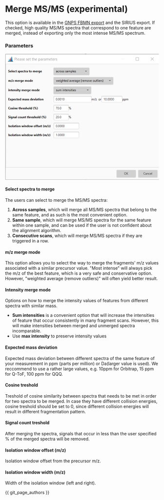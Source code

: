 # Merge MS/MS (experimental)
This option is available in the [GNPS FBMN export](data-exchange-with-other-software.md#gnps-fbmniimn-export) and the SIRIUS export. If checked, high quality MS/MS spectra that correspond to one feature are merged, instead of exporting only the most intense MS/MS spectrum.

### Parameters

![](merge.png)

#### Select spectra to merge
The users can select to merge the MS/MS spectra:

1. **Across samples**, which will merge all MS/MS spectra that belong to the same feature, and as such is the most convenient option.
2. **Same sample**, which will merge MS/MS spectra for the same feature within one sample, and can be used if the user is not confident about the alignment algorithm.
3. **Consecutive scans**, which will merge MS/MS spectra if they are triggered in a row.

#### m/z merge mode
This option allows you to select the way to merge the fragments' m/z values associated with a similar precursor value.
"Most intense" will always pick the m/z of the best feature, which is a very safe and conservative option. However, "weighted average (remove outliers)" will often yield better result. 

#### Intensity merge mode
Options on how to merge the intensity values of features from different spectra with similar mass.

- **Sum intensities** is a convenient option that will increase the intensities of feature that occur consistently in many fragment scans. However, this will make intensities between merged and unmerged spectra incomparable. 
- Use **max intensity** to preserve intensity values

#### Expected mass deviation
Expected mass deviation between different spectra of the same feature of your measurement in ppm (parts per million) or Da(larger value is used). We reccommend to use a rather large values, e.g. 10ppm for Orbitrap, 15 ppm for Q-ToF, 100 ppm for QQQ.


#### Cosine treshold
Treshold of cosine similarity between spectra that needs to be met in order for two spectra to be merged. In case they have different collision energies, cosine treshold should be set to 0, since different collision energies will result in different fragmentation pattern.


#### Signal count treshold 
After merging the spectra, signals that occur in less than the user specified % of the merged spectra will be removed.
 
#### Isolation window offset (m/z)
Isolation window offset from the precursor m/z.

#### Isolation window width (m/z)
Width of the isolation window (left and right).  

{{ git_page_authors }}